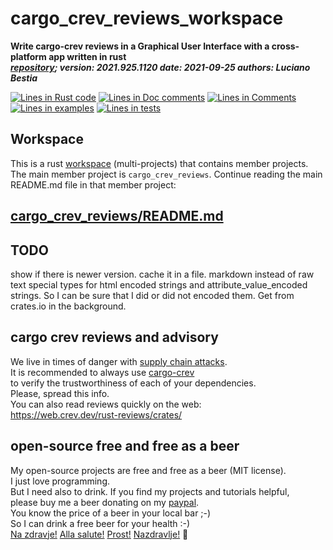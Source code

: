 # cargo_crev_reviews_workspace

[comment]: # (auto_cargo_toml_to_md start)

**Write cargo-crev reviews in a Graphical User Interface with a cross-platform app written in rust**  
***[repository](https://github.com/lucianobestia/cargo_crev_reviews_workspace); version: 2021.925.1120  date: 2021-09-25 authors: Luciano Bestia***  

[comment]: # (auto_cargo_toml_to_md end)

[comment]: # (auto_lines_of_code start)
[![Lines in Rust code](https://img.shields.io/badge/Lines_in_Rust-19065-green.svg)](https://github.com/LucianoBestia/cargo_crev_reviews_workspace/)
[![Lines in Doc comments](https://img.shields.io/badge/Lines_in_Doc_comments-413-blue.svg)](https://github.com/LucianoBestia/cargo_crev_reviews_workspace/)
[![Lines in Comments](https://img.shields.io/badge/Lines_in_comments-241-purple.svg)](https://github.com/LucianoBestia/cargo_crev_reviews_workspace/)
[![Lines in examples](https://img.shields.io/badge/Lines_in_examples-0-yellow.svg)](https://github.com/LucianoBestia/cargo_crev_reviews_workspace/)
[![Lines in tests](https://img.shields.io/badge/Lines_in_tests-0-orange.svg)](https://github.com/LucianoBestia/cargo_crev_reviews_workspace/)

[comment]: # (auto_lines_of_code end)

## Workspace

This is a rust [workspace](https://doc.rust-lang.org/book/ch14-03-cargo-workspaces.html) (multi-projects) that contains member projects.  
The main member project is `cargo_crev_reviews`. Continue reading the main README.md file in that member project:  

## [cargo_crev_reviews/README.md](https://github.com/LucianoBestia/cargo_crev_reviews_workspace/tree/main/cargo_crev_reviews)  

## TODO

show if there is newer version. cache it in a file.
markdown instead of raw text
special types for html encoded strings and attribute_value_encoded strings. So I can be sure that I did or did not encoded them.
Get from crates.io in the background.  

## cargo crev reviews and advisory

We live in times of danger with [supply chain attacks](https://en.wikipedia.org/wiki/Supply_chain_attack).  
It is recommended to always use [cargo-crev](https://github.com/crev-dev/cargo-crev)  
to verify the trustworthiness of each of your dependencies.  
Please, spread this info.  
You can also read reviews quickly on the web:  
<https://web.crev.dev/rust-reviews/crates/>  

## open-source free and free as a beer

My open-source projects are free and free as a beer (MIT license).  
I just love programming.  
But I need also to drink. If you find my projects and tutorials helpful,  
please buy me a beer donating on my [paypal](https://www.paypal.com/paypalme/LucianoBestia).  
You know the price of a beer in your local bar ;-)  
So I can drink a free beer for your health :-)  
[Na zdravje!](https://translate.google.com/?hl=en&sl=sl&tl=en&text=Na%20zdravje&op=translate) [Alla salute!](https://dictionary.cambridge.org/dictionary/italian-english/alla-salute) [Prost!](https://dictionary.cambridge.org/dictionary/german-english/prost) [Nazdravlje!](https://matadornetwork.com/nights/how-to-say-cheers-in-50-languages/) 🍻
